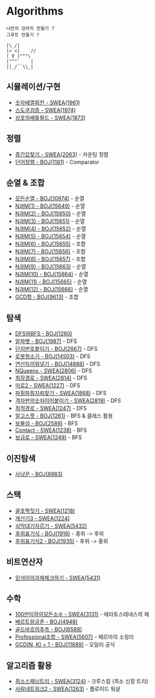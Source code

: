 # Algorithms
```
나만의 강아지 만들기 ? 
그루트 만들기 ?

|\_/|
|> <|    //
( ∇ )"""\
|"^"`    |
||_/``\\_|
```

## 시뮬레이션/구현
* [숫자배열회전 - SWEA(1961)](./src/com/swea/D2/D2_1961.java)
* [스도쿠검증 - SWEA(1974)](./src/com/swea/D2/D2_1974.java)
* [상호의배틀필드 - SWEA(1873)](./src/com/swea/D3/D3_1873.java)

## 정렬
* [중간값찾기 - SWEA(2063)](./src/com/swea/D1/D1_2063_카운팅정렬.java) - 카운팅 정렬
* [단어정렬 - BOJ(1181)](./src/net/acmicpc/정렬/P1181_Comparator.java) - Comparator

## 순열 & 조합
* [모든순열 - BOJ(10974)](./src/net/acmicpc/순열조합/P10974_순열.java) - 순열
* [N과M(1) - BOJ(15649)](./src/net/acmicpc/순열조합/P15649_순열.java) - 순열
* [N과M(2) - BOJ(15650)](./src/net/acmicpc/순열조합/P15650_순열.java) - 순열
* [N과M(3) - BOJ(15651)](./src/net/acmicpc/순열조합/P15651_순열.java) - 순열
* [N과M(4) - BOJ(15652)](./src/net/acmicpc/순열조합/P15652_순열.java) - 순열
* [N과M(5) - BOJ(15654)](./src/net/acmicpc/순열조합/P15654_순열.java) - 순열
* [N과M(6) - BOJ(15655)](./src/net/acmicpc/순열조합/P15655_조합.java) - 조합
* [N과M(7) - BOJ(15656)](./src/net/acmicpc/순열조합/P15656_조합.java) - 조합
* [N과M(8) - BOJ(15657)](./src/net/acmicpc/순열조합/P15657_조합.java) - 조합
* [N과M(9) - BOJ(15663)](./src/net/acmicpc/순열조합/P15663_순열.java) - 순열
* [N과M(10) - BOJ(15664)](./src/net/acmicpc/순열조합/P15664_순열.java) - 순열
* [N과M(11) - BOJ(15665)](./src/net/acmicpc/순열조합/P15665_순열.java) - 순열
* [N과M(12) - BOJ(15666)](./src/net/acmicpc/순열조합/P15666_순열.java) - 순열
* [GCD합 - BOJ(9613)](./src/net/acmicpc/순열조합/P9613_조합.java) - 조합

## 탐색
* [DFS와BFS - BOJ(1260)](./src/net/acmicpc/탐색/P1260_DFS_BFS_기초.java)
* [알파벳 - BOJ(1987)](./src/net/acmicpc/탐색/P1987_DFS.java) - DFS
* [단지번호붙이기 - BOJ(2667)](./src/net/acmicpc/탐색/P2667_DFS.java) - DFS
* [로봇청소기 - BOJ(14503)](./src/net/acmicpc/탐색/P14503_DFS.java) - DFS
* [연산자끼워넣기 - BOJ(14888)](./src/net/acmicpc/탐색/P14888_DFS.java) - DFS
* [NQueens - SWEA(2806)](./src/com/swea/D3/D3_2806_NQueens.java) - DFS
* [최장경로 - SWEA(2814)](./src/com/swea/D3/D3_2814.java) - DFS
* [미로2 - SWEA(1227)](./src/com/swea/D4/D4_1227.java) - DFS
* [파핑파핑지뢰찾기 - SWEA(1868)](./src/com/swea/D4/D4_1868_DFS.java) - DFS
* [격자판의숫자이어붙이기 - SWEA(2819)](./src/com/swea/D4/D4_2819.java) - DFS
* [최적경로 - SWEA(1247)](./src/com/swea/D5/D5_1247.java) - DFS
* [알고스팟 - BOJ(1261)](./src/net/acmicpc/탐색/P1261_BFS_클래스활용.java) - BFS & 클래스 활용
* [보물섬 - BOJ(2589)](./src/net/acmicpc/탐색/P2589_BFS_정올.java) - BFS
* [Contact - SWEA(1238)](./src/com/swea/D4/D4_1238.java) - BFS
* [보급로 - SWEA(1249)](./src/com/swea/D4/R_D4_1249.java) - BFS

## 이진탐색
* [사냥꾼 - BOJ(8983)](./src/net/acmicpc/탐색/P8983_이진탐색.java)

## 스택
* [괄호짝짓기 - SWEA(1218)](./src/com/swea/D4/D4_1218_스택.java)
* [계산기3 - SWEA(1224)](./src/com/swea/D4/D4_1224.java)
* [쇠막대기자르기 - SWEA(5432)](./src/com/swea/D4/D4_5432_스택.java)
* [후위표기식 - BOJ(1918)](./src/net/acmicpc/스택/P1918_중위_to_후위.java) - 중위 -> 후위
* [후위표기식2 - BOJ(1935)](./src/net/acmicpc/스택/P1935_후위_to_중위.java) - 후위 -> 중위

## 비트연산자
* [민석이의과제체크하기 - SWEA(5431)](./src/com/swea/D3/D3_5431_비트연산자.java)

## 수학
* [100만이하의모든소수 - SWEA(3131)](./src/com/swea/D3/D3_3131.java) - 에라토스테네스의 체
* [베르트랑공준 - BOJ(4948)](./src/net/acmicpc/수학/P4948_베르트랑공준.java)
* [골드바흐의추측 - BOJ(6588)](./src/net/acmicpc/수학/P6588_골드바흐의추측.java)
* [Professional조합 - SWEA(5607)](./src/com/swea/D3/D3_5607_페르마의소정리.java) - 페르마의 소정리
* [GCD(N, K) = 1 - BOJ(11689)](./src/net/acmicpc/수학/P11689_오일러공식.java) - 오일러 공식

## 알고리즘 활용
* [최소스패닝트리 - SWEA(3124)](./src/com/swea/D4/D4_3124_최소스패닝트리.java) - 크루스칼 (최소 신장 트리)
* [사람네트워크2 - SWEA(1263)](./src/com/swea/D6/D6_1263.java) - 플로이드 워샬
